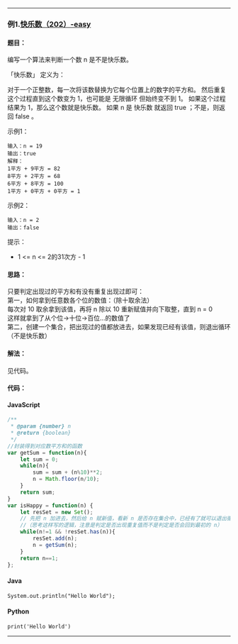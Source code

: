 >


---

### 例1.[快乐数（202）-easy](https://leetcode.cn/problems/happy-number/)

#### 题目：
编写一个算法来判断一个数 n 是不是快乐数。

「快乐数」 定义为：

对于一个正整数，每一次将该数替换为它每个位置上的数字的平方和。
然后重复这个过程直到这个数变为 1，也可能是 无限循环 但始终变不到 1。
如果这个过程 结果为 1，那么这个数就是快乐数。
如果 n 是 快乐数 就返回 true ；不是，则返回 false 。

示例1：
```
输入：n = 19
输出：true
解释：
1平方 + 9平方 = 82
8平方 + 2平方 = 68
6平方 + 8平方 = 100
1平方 + 0平方 + 0平方 = 1
```

示例2：
```
输入：n = 2
输出：false
```

提示：

- 1 <= n <= 2的31次方 - 1

#### 思路：
只要判定出现过的平方和有没有重复出现过即可：  
第一，如何拿到任意数各个位的数值：（除十取余法）  
每次对 10 取余拿到该值，再将 n 除以 10 重新赋值并向下取整，直到 n = 0  
这样就拿到了从个位->十位->百位...的数值了  
第二，创建一个集合，把出现过的值都放进去，如果发现已经有该值，则退出循环（不是快乐数）

#### 解法：

见代码。

#### 代码：

<!-- tabs:start -->

#### **JavaScript**

```javascript
/**
 * @param {number} n
 * @return {boolean}
 */
//封装得到对应数平方和的函数
var getSum = function(n){
    let sum = 0;
    while(n){
        sum = sum + (n%10)**2;
        n = Math.floor(n/10);
    }
    return sum;
}
var isHappy = function(n) {
    let resSet = new Set();
    // 先把 n 加进去，然后给 n 赋新值，看新 n 是否存在集合中，已经有了就可以退出循环了
    //（思考这样写的逻辑，注意是判定是否出现重复值而不是判定是否会回到最初的 n）
    while(n!=1 && !resSet.has(n)){
        resSet.add(n);
        n = getSum(n);
    }
    return n==1;
};
```

#### **Java**

```
System.out.println("Hello World");
```

#### **Python**

```
print('Hello World')
```

<!-- tabs:end -->

---